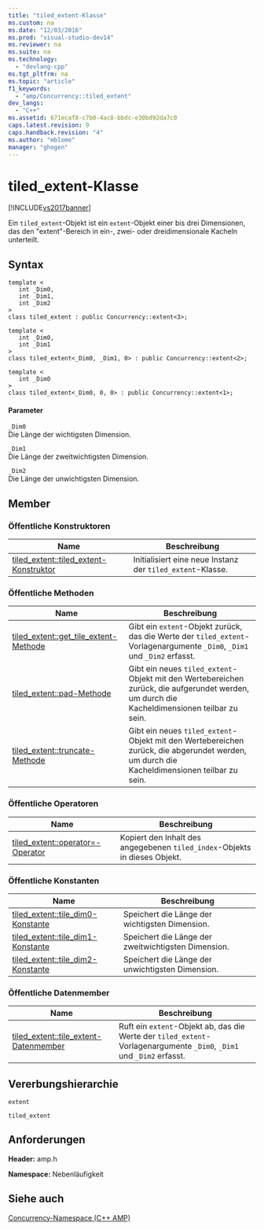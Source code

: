 ```yaml
---
title: "tiled_extent-Klasse"
ms.custom: na
ms.date: "12/03/2016"
ms.prod: "visual-studio-dev14"
ms.reviewer: na
ms.suite: na
ms.technology: 
  - "devlang-cpp"
ms.tgt_pltfrm: na
ms.topic: "article"
f1_keywords: 
  - "amp/Concurrency::tiled_extent"
dev_langs: 
  - "C++"
ms.assetid: 671ecaf8-c7b0-4ac8-bbdc-e30bd92da7c0
caps.latest.revision: 9
caps.handback.revision: "4"
ms.author: "mblome"
manager: "ghogen"
---
```

# tiled_extent-Klasse
[!INCLUDE[vs2017banner](../../../assembler/inline/includes/vs2017banner.md)]

Ein `tiled_extent`\-Objekt ist ein `extent`\-Objekt einer bis drei Dimensionen, das den "extent"\-Bereich in ein\-, zwei\- oder dreidimensionale Kacheln unterteilt.  
  
## Syntax  
  
```  
template <  
   int _Dim0,  
   int _Dim1,  
   int _Dim2  
>  
class tiled_extent : public Concurrency::extent<3>;  
  
template <  
   int _Dim0,  
   int _Dim1  
>  
class tiled_extent<_Dim0, _Dim1, 0> : public Concurrency::extent<2>;  
  
template <  
   int _Dim0  
>  
class tiled_extent<_Dim0, 0, 0> : public Concurrency::extent<1>;  
```  
  
#### Parameter  
 `_Dim0`  
 Die Länge der wichtigsten Dimension.  
  
 `_Dim1`  
 Die Länge der zweitwichtigsten Dimension.  
  
 `_Dim2`  
 Die Länge der unwichtigsten Dimension.  
  
## Member  
  
### Öffentliche Konstruktoren  
  
|Name|**Beschreibung**|  
|----------|----------------------|  
|[tiled\_extent::tiled\_extent\-Konstruktor](../Topic/tiled_extent::tiled_extent%20Constructor.md)|Initialisiert eine neue Instanz der `tiled_extent`\-Klasse.|  
  
### Öffentliche Methoden  
  
|Name|**Beschreibung**|  
|----------|----------------------|  
|[tiled\_extent::get\_tile\_extent\-Methode](../Topic/tiled_extent::get_tile_extent%20Method.md)|Gibt ein `extent`\-Objekt zurück, das die Werte der `tiled_extent`\-Vorlagenargumente `_Dim0`, `_Dim1` und `_Dim2` erfasst.|  
|[tiled\_extent::pad\-Methode](../Topic/tiled_extent::pad%20Method.md)|Gibt ein neues `tiled_extent`\-Objekt mit den Wertebereichen zurück, die aufgerundet werden, um durch die Kacheldimensionen teilbar zu sein.|  
|[tiled\_extent::truncate\-Methode](../Topic/tiled_extent::truncate%20Method.md)|Gibt ein neues `tiled_extent`\-Objekt mit den Wertebereichen zurück, die abgerundet werden, um durch die Kacheldimensionen teilbar zu sein.|  
  
### Öffentliche Operatoren  
  
|Name|**Beschreibung**|  
|----------|----------------------|  
|[tiled\_extent::operator\=\-Operator](../Topic/tiled_extent::operator=%20Operator.md)|Kopiert den Inhalt des angegebenen `tiled_index`\-Objekts in dieses Objekt.|  
  
### Öffentliche Konstanten  
  
|Name|**Beschreibung**|  
|----------|----------------------|  
|[tiled\_extent::tile\_dim0\-Konstante](../Topic/tiled_extent::tile_dim0%20Constant.md)|Speichert die Länge der wichtigsten Dimension.|  
|[tiled\_extent::tile\_dim1\-Konstante](../Topic/tiled_extent::tile_dim1%20Constant.md)|Speichert die Länge der zweitwichtigsten Dimension.|  
|[tiled\_extent::tile\_dim2\-Konstante](../Topic/tiled_extent::tile_dim2%20Constant.md)|Speichert die Länge der unwichtigsten Dimension.|  
  
### Öffentliche Datenmember  
  
|Name|**Beschreibung**|  
|----------|----------------------|  
|[tiled\_extent::tile\_extent\-Datenmember](../Topic/tiled_extent::tile_extent%20Data%20Member.md)|Ruft ein `extent`\-Objekt ab, das die Werte der `tiled_extent`\-Vorlagenargumente `_Dim0`, `_Dim1` und `_Dim2` erfasst.|  
  
## Vererbungshierarchie  
 `extent`  
  
 `tiled_extent`  
  
## Anforderungen  
 **Header:** amp.h  
  
 **Namespace:** Nebenläufigkeit  
  
## Siehe auch  
 [Concurrency\-Namespace \(C\+\+ AMP\)](../../../parallel/amp/reference/concurrency-namespace-cpp-amp.md)